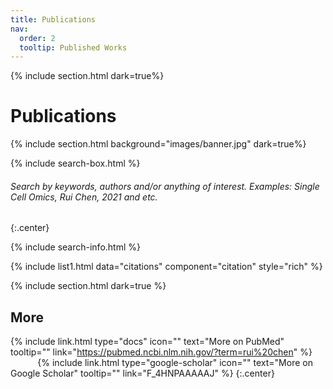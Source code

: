 ```yaml
---
title: Publications
nav:
  order: 2
  tooltip: Published Works
---
```


{% include section.html dark=true%}
# <i class="fas fa-book-open fa-lg"></i>Publications

{% include section.html background="images/banner.jpg" dark=true%}

{% include search-box.html %}
###### Search by keywords, authors and/or anything of interest. Examples: Single Cell Omics, Rui Chen, 2021 and etc.
 {:.center}

{% include search-info.html %}

{% include list1.html data="citations" component="citation" style="rich" %}

{% include section.html dark=true %}
## <i class="fas fa-book-open fa-lg"></i>More
{%
  include link.html
  type="docs"
  icon=""
  text="More on PubMed"
  tooltip=""
  link="https://pubmed.ncbi.nlm.nih.gov/?term=rui%20chen"
%}
&nbsp;&nbsp;&nbsp;&nbsp;&nbsp;&nbsp;&nbsp;&nbsp;&nbsp;&nbsp;
{%
  include link.html
  type="google-scholar"
  icon=""
  text="More on Google Scholar"
  tooltip=""
  link="F_4HNPAAAAAJ"
%}
{:.center}
